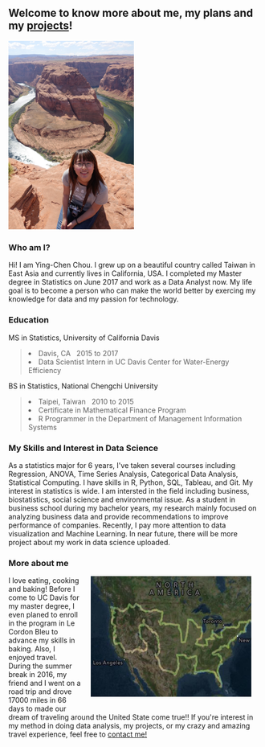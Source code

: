 <h2><strong> Welcome to know more about me, my plans and my <a href="/project">projects</a>!</strong></h2>
<p><img src="/pic/houseshoe_bend.jpg" style="max-width: 100%;width: 250px;" width="250" ></p>

<h3> <strong>Who am I? </strong></h3>
<p>
  Hi! I am Ying-Chen Chou. I grew up on a beautiful country called Taiwan in East Asia and currently lives in California, USA. I completed my Master degree in Statistics on June 2017 and work as a Data Analyst now. My life goal is to become a person who can make the world better by exercing my knowledge for data and my passion for technology.
</p>
<h3> <strong>Education </strong></h3>
<p>
MS in Statistics, University of California Davis
        <blockquote>
                <p> 
                <li> Davis, CA &nbsp; 2015 to 2017 </li>
                <li> Data Scientist Intern in UC Davis Center for Water-Energy Efficiency </li>
                </p>
                </blockquote>
</p>
<p>
BS in Statistics, National Chengchi University
        <blockquote>
                <p> 
                <li> Taipei, Taiwan &nbsp; 2010 to 2015 </li>
                <li> Certificate in Mathematical Finance Program </li>
                <li> R Programmer in the Department of Management Information Systems</li>
                </p>
                </blockquote>
</p>
<h3> <strong>My Skills and Interest in Data Science </strong> </h3>
<article>
As a statistics major for 6 years, I've taken several courses including Regression, ANOVA, Time Series Analysis, 
Categorical Data Analysis, Statistical Computing. I have skills in R, Python, SQL, Tableau, and Git. 
My interest in statistics is wide. I am intersted in the field including business, biostatistics, social science and environmental issue. As a student in business school during my bachelor years, my research mainly focused on analyzing business data and provide recommendations to improve performance of companies. Recently, I pay more attention to data visualization and Machine Learning. In near future, there will be more project about my work in data science uploaded.
</article>
<h3> <strong> More about me </strong> </h3>
<p><img src="/pic/USA_map.jpg" style="float:right;margin:0 20px 20px;width:320px;height:240px"></p>
<p>I love eating, cooking and baking! Before I come to UC Davis for my master degree, I even planed to enroll in the program in Le Cordon Bleu to advance my skills in baking. Also, I enjoyed travel. During the summer break in 2016, my friend and I went on a road trip and drove 17000 miles in 66 days to made our dream of traveling around the United State come true!! If you're interest in my method in doing data analysis, my projects, or my crazy and amazing travel experience, feel free to 
<a href="mailto:alice4926@gmail.com" target="_top">contact me!</a>
<br>
<br>
<br>
</p>
